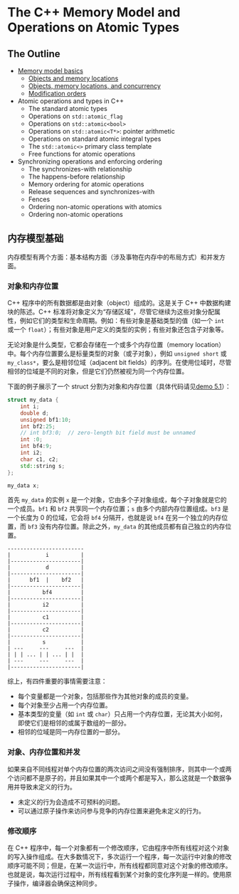 # The C++ Memory Model and Operations on Atomic Types
## The Outline
- [Memory model basics](#内存模型基础)
    - [Objects and memory locations](#对象和内存位置)
    - [Objects, memory locations, and concurrency](#对象内存位置和并发)
    - [Modification orders](#修改顺序)
- Atomic operations and types in C++
    - The standard atomic types
    - Operations on `std::atomic_flag`
    - Operations on `std::atomic<bool>`
    - Operations on `std::atomic<T*>`: pointer arithmetic
    - Operations on standard atomic integral types
    - The `std::atomic<>` primary class template
    - Free functions for atomic operations
- Synchronizing operations and enforcing ordering
    - The synchronizes-with relationship
    - The happens-before relationship
    - Memory ordering for atomic operations
    - Release sequences and synchronizes-with
    - Fences
    - Ordering non-atomic operations with atomics
    - Ordering non-atomic operations

## 内存模型基础
内存模型有两个方面：基本结构方面（涉及事物在内存中的布局方式）和并发方面。

### 对象和内存位置
C++ 程序中的所有数据都是由对象（object）组成的。这是关于 C++ 中数据构建块的陈述。C++ 标准将对象定义为“存储区域”，尽管它继续为这些对象分配属性，例如它们的类型和生命周期。例如：有些对象是基础类型的值（如一个 `int` 或一个 `float`）；有些对象是用户定义的类型的实例；有些对象还包含子对象等。

无论对象是什么类型，它都会存储在一个或多个内存位置（memory location）中。每个内存位置要么是标量类型的对象（或子对象），例如 `unsigned short` 或 `my_class*`，要么是相邻位域（adjacent bit fields）的序列。在使用位域时，尽管相邻的位域是不同的对象，但是它们仍然被视为同一个内存位置。

下面的例子展示了一个 struct 分割为对象和内存位置（具体代码请见[demo 5.1](../../src/ch05_the_c++_memory_model_and_operations_on_atomic_types/demo_5_1.cc)）：
```cpp
struct my_data {
    int i;
    double d;
    unsigned bf1:10;
    int bf2:25;
    // int bf3:0;  // zero-length bit field must be unnamed
    int :0;
    int bf4:9;
    int i2;
    char c1, c2;
    std::string s;
};

my_data x;
```
首先 `my_data` 的实例 `x` 是一个对象，它由多个子对象组成，每个子对象就是它的一个成员。`bf1` 和 `bf2` 共享同一个内存位置；`s` 由多个内部内存位置组成。`bf3` 是一个长度为 0 的位域，它会将 `bf4` 分隔开，也就是说 `bf4` 在另一个独立的内存位置，而 `bf3` 没有内存位置。除此之外，`my_data` 的其他成员都有自己独立的内存位置。
```
------------------------
|           i          |
|----------------------|
|           d          |
|----------------------|
|      bf1  |    bf2   |
|----------------------|
|          bf4         |
|----------------------|
|          i2          |
|----------------------|
|          c1          |
|----------------------|
|          c2          |
|----------------------|
|          s           |
| ---     ---     ---  |
| | | ... | | ... | |  |
| ---     ---     ---  |
|----------------------|
```

综上，有四件重要的事情需要注意：
- 每个变量都是一个对象，包括那些作为其他对象的成员的变量。
- 每个对象至少占用一个内存位置。
- 基本类型的变量（如 `int` 或 `char`）只占用一个内存位置，无论其大小如何，即使它们是相邻的或属于数组的一部分。
- 相邻的位域是同一内存位置的一部分。

### 对象、内存位置和并发
如果来自不同线程对单个内存位置的两次访问之间没有强制排序，则其中一个或两个访问都不是原子的，并且如果其中一个或两个都是写入，那么这就是一个数据争用并导致未定义的行为。

- 未定义的行为会造成不可预料的问题。
- 可以通过原子操作来访问参与竞争的内存位置来避免未定义的行为。

### 修改顺序
在 C++ 程序中，每一个对象都有一个修改顺序，它由程序中所有线程对这个对象的写入操作组成。在大多数情况下，多次运行一个程序，每一次运行中对象的修改顺序可能不同；但是，在某一次运行中，所有线程都同意对这个对象的修改顺序。也就是说，每次运行过程中，所有线程看到某个对象的变化序列是一样的。使用原子操作，编译器会确保这种同步。
